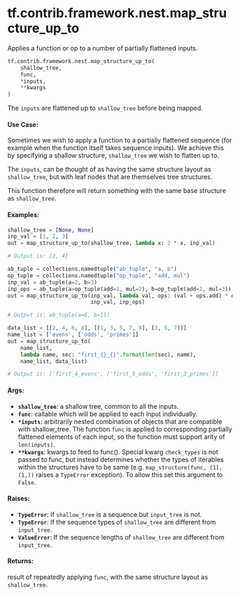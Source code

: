 <div itemscope itemtype="http://developers.google.com/ReferenceObject">
<meta itemprop="name" content="tf.contrib.framework.nest.map_structure_up_to" />
<meta itemprop="path" content="Stable" />
</div>

# tf.contrib.framework.nest.map_structure_up_to

Applies a function or op to a number of partially flattened inputs.

``` python
tf.contrib.framework.nest.map_structure_up_to(
    shallow_tree,
    func,
    *inputs,
    **kwargs
)
```

<!-- Placeholder for "Used in" -->

The `inputs` are flattened up to `shallow_tree` before being mapped.

#### Use Case:



Sometimes we wish to apply a function to a partially flattened
sequence (for example when the function itself takes sequence inputs). We
achieve this by specifying a shallow structure, `shallow_tree` we wish to
flatten up to.

The `inputs`, can be thought of as having the same structure layout as
`shallow_tree`, but with leaf nodes that are themselves tree structures.

This function therefore will return something with the same base structure as
`shallow_tree`.

#### Examples:



```python
shallow_tree = [None, None]
inp_val = [1, 2, 3]
out = map_structure_up_to(shallow_tree, lambda x: 2 * x, inp_val)

# Output is: [2, 4]
```

```python
ab_tuple = collections.namedtuple("ab_tuple", "a, b")
op_tuple = collections.namedtuple("op_tuple", "add, mul")
inp_val = ab_tuple(a=2, b=3)
inp_ops = ab_tuple(a=op_tuple(add=1, mul=2), b=op_tuple(add=2, mul=3))
out = map_structure_up_to(inp_val, lambda val, ops: (val + ops.add) * ops.mul,
                          inp_val, inp_ops)

# Output is: ab_tuple(a=6, b=15)
```

```python
data_list = [[2, 4, 6, 8], [[1, 3, 5, 7, 9], [3, 5, 7]]]
name_list = ['evens', ['odds', 'primes']]
out = map_structure_up_to(
    name_list,
    lambda name, sec: "first_{}_{}".format(len(sec), name),
    name_list, data_list)

# Output is: ['first_4_evens', ['first_5_odds', 'first_3_primes']]
```

#### Args:


* <b>`shallow_tree`</b>: a shallow tree, common to all the inputs.
* <b>`func`</b>: callable which will be applied to each input individually.
* <b>`*inputs`</b>: arbitrarily nested combination of objects that are compatible with
    shallow_tree. The function `func` is applied to corresponding
    partially flattened elements of each input, so the function must support
    arity of `len(inputs)`.
* <b>`**kwargs`</b>: kwargs to feed to func(). Special kwarg
  `check_types` is not passed to func, but instead determines whether the
  types of iterables within the structures have to be same (e.g.
  `map_structure(func, [1], (1,))` raises a `TypeError` exception). To allow
  this set this argument to `False`.


#### Raises:


* <b>`TypeError`</b>: If `shallow_tree` is a sequence but `input_tree` is not.
* <b>`TypeError`</b>: If the sequence types of `shallow_tree` are different from
  `input_tree`.
* <b>`ValueError`</b>: If the sequence lengths of `shallow_tree` are different from
  `input_tree`.


#### Returns:

result of repeatedly applying `func`, with the same structure layout as
`shallow_tree`.
